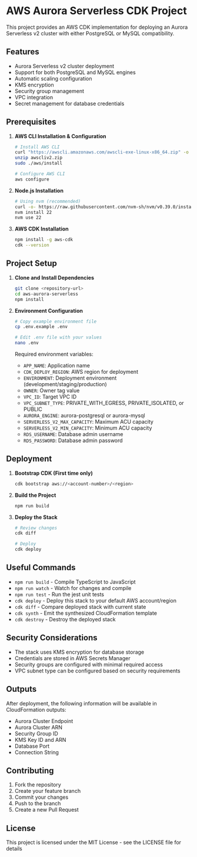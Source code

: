 # AWS Aurora Serverless CDK Project

This project provides an AWS CDK implementation for deploying an Aurora Serverless v2 cluster with either PostgreSQL or MySQL compatibility.

## Features

- Aurora Serverless v2 cluster deployment
- Support for both PostgreSQL and MySQL engines
- Automatic scaling configuration
- KMS encryption
- Security group management
- VPC integration
- Secret management for database credentials

## Prerequisites

1. **AWS CLI Installation & Configuration**

   ```bash
   # Install AWS CLI
   curl "https://awscli.amazonaws.com/awscli-exe-linux-x86_64.zip" -o "awscliv2.zip"
   unzip awscliv2.zip
   sudo ./aws/install

   # Configure AWS CLI
   aws configure
   ```

2. **Node.js Installation**

   ```bash
   # Using nvm (recommended)
   curl -o- https://raw.githubusercontent.com/nvm-sh/nvm/v0.39.0/install.sh | bash
   nvm install 22
   nvm use 22
   ```

3. **AWS CDK Installation**

   ```bash
   npm install -g aws-cdk
   cdk --version
   ```

## Project Setup

1. **Clone and Install Dependencies**

   ```bash
   git clone <repository-url>
   cd aws-aurora-serverless
   npm install
   ```

2. **Environment Configuration**

   ```bash
   # Copy example environment file
   cp .env.example .env

   # Edit .env file with your values
   nano .env
   ```

   Required environment variables:
   - `APP_NAME`: Application name
   - `CDK_DEPLOY_REGION`: AWS region for deployment
   - `ENVIRONMENT`: Deployment environment (development/staging/production)
   - `OWNER`: Owner tag value
   - `VPC_ID`: Target VPC ID
   - `VPC_SUBNET_TYPE`: PRIVATE_WITH_EGRESS, PRIVATE_ISOLATED, or PUBLIC
   - `AURORA_ENGINE`: aurora-postgresql or aurora-mysql
   - `SERVERLESS_V2_MAX_CAPACITY`: Maximum ACU capacity
   - `SERVERLESS_V2_MIN_CAPACITY`: Minimum ACU capacity
   - `RDS_USERNAME`: Database admin username
   - `RDS_PASSWORD`: Database admin password

## Deployment

1. **Bootstrap CDK (First time only)**

   ```bash
   cdk bootstrap aws://<account-number>/<region>
   ```

2. **Build the Project**

   ```bash
   npm run build
   ```

3. **Deploy the Stack**

   ```bash
   # Review changes
   cdk diff

   # Deploy
   cdk deploy
   ```

## Useful Commands

- `npm run build`   - Compile TypeScript to JavaScript
- `npm run watch`   - Watch for changes and compile
- `npm run test`    - Run the jest unit tests
- `cdk deploy`      - Deploy this stack to your default AWS account/region
- `cdk diff`        - Compare deployed stack with current state
- `cdk synth`       - Emit the synthesized CloudFormation template
- `cdk destroy`     - Destroy the deployed stack

## Security Considerations

- The stack uses KMS encryption for database storage
- Credentials are stored in AWS Secrets Manager
- Security groups are configured with minimal required access
- VPC subnet type can be configured based on security requirements

## Outputs

After deployment, the following information will be available in CloudFormation outputs:

- Aurora Cluster Endpoint
- Aurora Cluster ARN
- Security Group ID
- KMS Key ID and ARN
- Database Port
- Connection String

## Contributing

1. Fork the repository
2. Create your feature branch
3. Commit your changes
4. Push to the branch
5. Create a new Pull Request

## License

This project is licensed under the MIT License - see the LICENSE file for details
